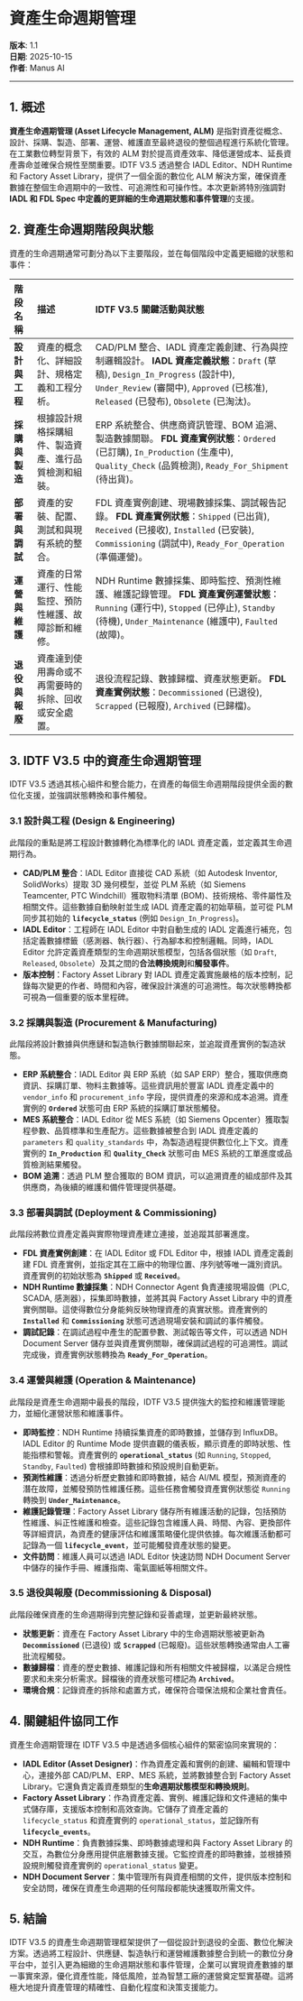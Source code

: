 # 資產生命週期管理

**版本**: 1.1  
**日期**: 2025-10-15  
**作者**: Manus AI

---

## 1. 概述

**資產生命週期管理 (Asset Lifecycle Management, ALM)** 是指對資產從概念、設計、採購、製造、部署、運營、維護直至最終退役的整個過程進行系統化管理。在工業數位轉型背景下，有效的 ALM 對於提高資產效率、降低運營成本、延長資產壽命並確保合規性至關重要。IDTF V3.5 透過整合 IADL Editor、NDH Runtime 和 Factory Asset Library，提供了一個全面的數位化 ALM 解決方案，確保資產數據在整個生命週期中的一致性、可追溯性和可操作性。本次更新將特別強調對 **IADL 和 FDL Spec 中定義的更詳細的生命週期狀態和事件管理**的支援。

## 2. 資產生命週期階段與狀態

資產的生命週期通常可劃分為以下主要階段，並在每個階段中定義更細緻的狀態和事件：

| 階段名稱 | 描述 | IDTF V3.5 關鍵活動與狀態 |
|:---|:---|:---|
| **設計與工程** | 資產的概念化、詳細設計、規格定義和工程分析。 | CAD/PLM 整合、IADL 資產定義創建、行為與控制邏輯設計。 **IADL 資產定義狀態**：`Draft` (草稿), `Design_In_Progress` (設計中), `Under_Review` (審閱中), `Approved` (已核准), `Released` (已發布), `Obsolete` (已淘汰)。 |
| **採購與製造** | 根據設計規格採購組件、製造資產、進行品質檢測和組裝。 | ERP 系統整合、供應商資訊管理、BOM 追溯、製造數據關聯。 **FDL 資產實例狀態**：`Ordered` (已訂購), `In_Production` (生產中), `Quality_Check` (品質檢測), `Ready_For_Shipment` (待出貨)。 |
| **部署與調試** | 資產的安裝、配置、測試和與現有系統的整合。 | FDL 資產實例創建、現場數據採集、調試報告記錄。 **FDL 資產實例狀態**：`Shipped` (已出貨), `Received` (已接收), `Installed` (已安裝), `Commissioning` (調試中), `Ready_For_Operation` (準備運營)。 |
| **運營與維護** | 資產的日常運行、性能監控、預防性維護、故障診斷和維修。 | NDH Runtime 數據採集、即時監控、預測性維護、維護記錄管理。 **FDL 資產實例運營狀態**：`Running` (運行中), `Stopped` (已停止), `Standby` (待機), `Under_Maintenance` (維護中), `Faulted` (故障)。 |
| **退役與報廢** | 資產達到使用壽命或不再需要時的拆除、回收或安全處置。 | 退役流程記錄、數據歸檔、資產狀態更新。 **FDL 資產實例狀態**：`Decommissioned` (已退役), `Scrapped` (已報廢), `Archived` (已歸檔)。 |

## 3. IDTF V3.5 中的資產生命週期管理

IDTF V3.5 透過其核心組件和整合能力，在資產的每個生命週期階段提供全面的數位化支援，並強調狀態轉換和事件觸發。

### 3.1 設計與工程 (Design & Engineering)

此階段的重點是將工程設計數據轉化為標準化的 IADL 資產定義，並定義其生命週期行為。

*   **CAD/PLM 整合**：IADL Editor 直接從 CAD 系統（如 Autodesk Inventor, SolidWorks）提取 3D 幾何模型，並從 PLM 系統（如 Siemens Teamcenter, PTC Windchill）獲取物料清單 (BOM)、技術規格、零件屬性及相關文件。這些數據自動映射並生成 IADL 資產定義的初始草稿，並可從 PLM 同步其初始的 **`lifecycle_status`** (例如 `Design_In_Progress`)。
*   **IADL Editor**：工程師在 IADL Editor 中對自動生成的 IADL 定義進行補充，包括定義數據標籤（感測器、執行器）、行為腳本和控制邏輯。同時，IADL Editor 允許定義資產類型的生命週期狀態模型，包括各個狀態（如 `Draft`, `Released`, `Obsolete`）及其之間的**合法轉換規則**和**觸發事件**。
*   **版本控制**：Factory Asset Library 對 IADL 資產定義實施嚴格的版本控制，記錄每次變更的作者、時間和內容，確保設計演進的可追溯性。每次狀態轉換都可視為一個重要的版本里程碑。

### 3.2 採購與製造 (Procurement & Manufacturing)

此階段將設計數據與供應鏈和製造執行數據關聯起來，並追蹤資產實例的製造狀態。

*   **ERP 系統整合**：IADL Editor 與 ERP 系統（如 SAP ERP）整合，獲取供應商資訊、採購訂單、物料主數據等。這些資訊用於豐富 IADL 資產定義中的 `vendor_info` 和 `procurement_info` 字段，提供資產的來源和成本追溯。資產實例的 **`Ordered`** 狀態可由 ERP 系統的採購訂單狀態觸發。
*   **MES 系統整合**：IADL Editor 從 MES 系統（如 Siemens Opcenter）獲取製程參數、品質標準和生產配方。這些數據被整合到 IADL 資產定義的 `parameters` 和 `quality_standards` 中，為製造過程提供數位化上下文。資產實例的 **`In_Production`** 和 **`Quality_Check`** 狀態可由 MES 系統的工單進度或品質檢測結果觸發。
*   **BOM 追溯**：透過 PLM 整合獲取的 BOM 資訊，可以追溯資產的組成部件及其供應商，為後續的維護和備件管理提供基礎。

### 3.3 部署與調試 (Deployment & Commissioning)

此階段將數位資產定義與實際物理資產建立連接，並追蹤其部署進度。

*   **FDL 資產實例創建**：在 IADL Editor 或 FDL Editor 中，根據 IADL 資產定義創建 FDL 資產實例，並指定其在工廠中的物理位置、序列號等唯一識別資訊。資產實例的初始狀態為 **`Shipped`** 或 **`Received`**。
*   **NDH Runtime 數據採集**：NDH Connector Agent 負責連接現場設備（PLC, SCADA, 感測器），採集即時數據，並將其與 Factory Asset Library 中的資產實例關聯。這使得數位分身能夠反映物理資產的真實狀態。資產實例的 **`Installed`** 和 **`Commissioning`** 狀態可透過現場安裝和調試的事件觸發。
*   **調試記錄**：在調試過程中產生的配置參數、測試報告等文件，可以透過 NDH Document Server 儲存並與資產實例關聯，確保調試過程的可追溯性。調試完成後，資產實例狀態轉換為 **`Ready_For_Operation`**。

### 3.4 運營與維護 (Operation & Maintenance)

此階段是資產生命週期中最長的階段，IDTF V3.5 提供強大的監控和維護管理能力，並細化運營狀態和維護事件。

*   **即時監控**：NDH Runtime 持續採集資產的即時數據，並儲存到 InfluxDB。IADL Editor 的 Runtime Mode 提供直觀的儀表板，顯示資產的即時狀態、性能指標和警報。資產實例的 **`operational_status`** (如 `Running`, `Stopped`, `Standby`, `Faulted`) 會根據即時數據和預設規則自動更新。
*   **預測性維護**：透過分析歷史數據和即時數據，結合 AI/ML 模型，預測資產的潛在故障，並觸發預防性維護任務。這些任務會觸發資產實例狀態從 `Running` 轉換到 **`Under_Maintenance`**。
*   **維護記錄管理**：Factory Asset Library 儲存所有維護活動的記錄，包括預防性維護、糾正性維護和檢查。這些記錄包含維護人員、時間、內容、更換部件等詳細資訊，為資產的健康評估和維護策略優化提供依據。每次維護活動都可記錄為一個 **`lifecycle_event`**，並可能觸發資產狀態的變更。
*   **文件訪問**：維護人員可以透過 IADL Editor 快速訪問 NDH Document Server 中儲存的操作手冊、維護指南、電氣圖紙等相關文件。

### 3.5 退役與報廢 (Decommissioning & Disposal)

此階段確保資產的生命週期得到完整記錄和妥善處理，並更新最終狀態。

*   **狀態更新**：資產在 Factory Asset Library 中的生命週期狀態被更新為 **`Decommissioned`** (已退役) 或 **`Scrapped`** (已報廢)。這些狀態轉換通常由人工審批流程觸發。
*   **數據歸檔**：資產的歷史數據、維護記錄和所有相關文件被歸檔，以滿足合規性要求和未來分析需求。歸檔後的資產狀態可標記為 **`Archived`**。
*   **環境合規**：記錄資產的拆除和處置方式，確保符合環保法規和企業社會責任。

## 4. 關鍵組件協同工作

資產生命週期管理在 IDTF V3.5 中是透過多個核心組件的緊密協同來實現的：

*   **IADL Editor (Asset Designer)**：作為資產定義和實例的創建、編輯和管理中心，連接外部 CAD/PLM、ERP、MES 系統，並將數據整合到 Factory Asset Library。它還負責定義資產類型的**生命週期狀態模型和轉換規則**。
*   **Factory Asset Library**：作為資產定義、實例、維護記錄和文件連結的集中式儲存庫，支援版本控制和高效查詢。它儲存了資產定義的 `lifecycle_status` 和資產實例的 `operational_status`，並記錄所有 **`lifecycle_events`**。
*   **NDH Runtime**：負責數據採集、即時數據處理和與 Factory Asset Library 的交互，為數位分身應用提供底層數據支援。它監控資產的即時數據，並根據預設規則觸發資產實例的 `operational_status` 變更。
*   **NDH Document Server**：集中管理所有與資產相關的文件，提供版本控制和安全訪問，確保在資產生命週期的任何階段都能快速獲取所需文件。

## 5. 結論

IDTF V3.5 的資產生命週期管理框架提供了一個從設計到退役的全面、數位化解決方案。透過將工程設計、供應鏈、製造執行和運營維護數據整合到統一的數位分身平台中，並引入更為細緻的生命週期狀態和事件管理，企業可以實現資產數據的單一事實來源，優化資產性能，降低風險，並為智慧工廠的運營奠定堅實基礎。這將極大地提升資產管理的精確性、自動化程度和決策支援能力。
